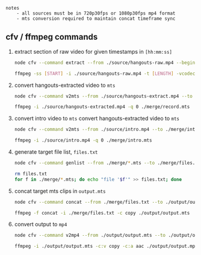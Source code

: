     notes
        - all sources must be in 720p30fps or 1080p30fps mp4 format
        - mts conversion required to maintain concat timeframe sync 

## cfv / ffmpeg commands

1. extract section of raw video for given timestamps in `[hh:mm:ss]`
    ```sh
    node cfv --command extract --from ./source/hangouts-raw.mp4 --begin [BEGIN] --end [END] --to ./source/hangouts-extract.mp4
    ```
    ```sh
    ffmpeg -ss [START] -i ./source/hangouts-raw.mp4 -t [LENGTH] -vcodec copy -acodec copy ./source/hangouts-extract.mp4
    ```

2. convert hangouts-extracted video to `mts`
    ```sh
    node cfv --command v2mts --from ./source/hangouts-extract.mp4 --to ./merge/record.mts
    ```
    ```sh
    ffmpeg -i ./source/hangouts-extracted.mp4 -q 0 ./merge/record.mts
    ```

3. convert intro video to `mts`
    convert hangouts-extracted video to `mts`
    ```sh
    node cfv --command v2mts --from ./source/intro.mp4 --to ./merge/intro.mts
    ```
    ```sh 
    ffmpeg -i ./source/intro.mp4 -q 0 ./merge/intro.mts
    ```


4. generate target file list, `files.txt`
    ```sh
    node cfv --command genlist --from ./merge/*.mts --to ./merge/files.txt
    ```
    ```sh
    rm files.txt
    for f in ./merge/*.mts; do echo "file '$f'" >> files.txt; done
    ```


5. concat target mts clips in `output.mts`
    ```sh
    node cfv --command concat --from ./merge/files.txt --to ./output/output.mts
    ```
    ```sh
    ffmpeg -f concat -i ./merge/files.txt -c copy ./output/output.mts
    ```


6. convert output to `mp4`
    ```sh
    node cfv --command v2mp4 --from ./output/output.mts --to ./output/output.mp4
    ```
    ```sh
    ffmpeg -i ./output/output.mts -c:v copy -c:a aac ./output/output.mp4
    ```

